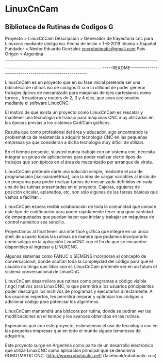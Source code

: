 # LinuxCnCam
Biblioteca de Rutinas de Codigos G
----------------------------------------------------------------------------------------------------------------------------

Proyecto                     >  LinuxCnCam
Descripción                >  Generador de trayectoria cnc para Linuxcnc mediante código iso.
Fecha de inicio           >  1-6-2019
Idioma                         >  Español
Fundador                    >  Nestor Eduardo Gonzalez cncrobotmatic@gmail.com
Pais Origen                >  Argentina

----------------------------------------------------------------------------------------------------------------------------



-------------------------------------------------------README--------------------------------------------------------

LinuxCnCam es un proyecto que en su fase inicial pretende ser una biblioteca de rutinas iso de códigos G con la utilidad de poder generar trabajos típicos de mecanizado para máquinas de ejes cartesianos como tornos , fresadoras y routers de 2, 3 y 4 ejes, que sean accionados mediante el software LinuxCNC.

El motivo de que exista un proyecto como LinuxCnCam es rescatar y mantener una tecnologia de trabajo para máquinas CNC muy utilizadas en las épocas previas a los sistemas Cad/Cam gráficos.

Resulta que como profesional del área y educador, sigo encontrando la problemática de resistencia a adquirir tecnología CNC en las pequeñas empresas ya que consideran a dicha tecnología muy difícil de utilizar.

En el tiempo presente, si usted nunca trabajo con un sistema cnc, necesita integrar un grupo de 
aplicaciones para poder realizar cierto tipos de trabajos que son típicos en el área de mecanizado por arranque de viruta.

LinuxCnCam pretende darle una solución simple, mediante el uso de programación [iso-paramétrica], con la idea de cargar variables al inicio de un programa para poder realizar tareas de mecanizado definidos en cada una de las rutinas presentadas en el proyecto.
Cajeras, agujeros de posición circular, aplanados, etc, son solo algunas de las tareas básicas que vamos a facilitar.  .

LinuxCnCam espera recibir colaboración de toda la comunidad que conoce este tipo de codificación para poder rápidamente tener una gran cantidad de empaquetados que puedan hacer que iniciar y trabajar en máquinas de control numérico sea sencillo.


Proyectamos al final tener una interface gráfica que integre en un único shell de usuario todas las rutinas de manera que podamos incorporarlo como solapa en la aplicación LinuxCNC con el fin de que se encuentre disponibles al ingresar a LINUXCNC.

Algunos sistemas como FANUC o SIEMENS incorporan el concepto de conversacional, donde ocultan toda la complejidad del código para que el usuario no tenga que lidiar con el. LinuxCnCam pretende ser en un futuro el sistema conversacional de LinuxCnC.

LinuxCnCam desarrollara sus rutinas como programas a código visible [.ngc] nativos para LinuxCNC, lo que permitirá a los usuarios principiantes poder descargar los archivos de programas y ejecutarlos directamente.
A los usuarios expertos, les permitirá  mejorar y optimizar los códigos o adicionar código para potenciar los algoritmos.

LinuxCnCam mantendrá una bitácora por rutina, donde se podrán ver las modificaciones en el tiempo y los avances obtenidos en las rutinas.

Esperamos que con este proyecto, estimulemos el uso de tecnología cnc en las pequeñas empresas que en todo el mundo siguen temerosos de adquirirla.

Este proyecto surge en Argentina como parte de un desarrollo electrónico que utiliza LinuxCNC como aplicación principal que se denomina ROBOTMATIC CNC. (http://www.robotmatic.net) (facebook/robotmatic cnc)
